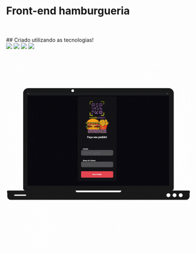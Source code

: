 # Front-end hamburgueria 
<br>
<br>
## Criado utilizando as tecnologias! <br>
  <img src="https://img.shields.io/badge/HTML5-E34F26?style=for-the-badge&logo=html5&logoColor=white" />
  <img src="https://img.shields.io/badge/CSS-239120?&style=for-the-badge&logo=css3&logoColor=white" />
  <img src="https://img.shields.io/badge/JavaScript-323330?style=for-the-badge&logo=javascript&logoColor=F7DF1E"/>
  <img src="https://img.shields.io/badge/React-20232A?style=for-the-badge&logo=react&logoColor=61DAFB"/>
<br>
<br>
<br>  
  <img src="https://raw.githubusercontent.com/Everton1766/project-react-hanburguer-front-endia/e5c1f21d3575b22b4071c340b3b8056f3ae1c30a/Design%20sem%20nome.gif" width="500px" />
  








